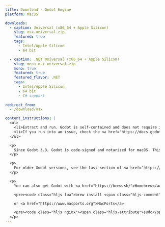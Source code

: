 ```yaml
---
title: Download - Godot Engine
platform: MacOS

downloads:
  - caption: Universal (x86_64 + Apple Silicon)
    slug: osx.universal.zip
    featured: true
    tags:
      - Intel/Apple Silicon
      - 64 bit

  - caption: .NET Universal (x86_64 + Apple Silicon)
    slug: mono_osx.universal.zip
    mono: true
    featured: true
    featured_flavor: .NET
    tags:
      - Intel/Apple Silicon
      - 64 bit
      - C# support
      
redirect_from:
  - /download/osx

content_instructions: |
  <ul>
    <li>Extract and run. Godot is self-contained and does not require installation.</li>
    <li>If you run into an issue, check the <a href="https://docs.godotengine.org/en/stable/about/troubleshooting.html">Troubleshooting</a> page for common issues and their solutions.</li>
  </ul>

  <p>
    Since Godot 3.3, Godot is code-signed and notarized for macOS. This means it should run out of the box even if Gatekeeper is enabled on the system (which is the default).
  </p>

  <p>
    For older Godot versions, see the last section of <a href="https://support.apple.com/en-us/HT202491">this page</a> for instructions on allowing Godot to run anyway. Alternatively, you can install <a href="https://store.steampowered.com/app/404790">Godot from Steam</a> and switch to an older branch in the Steam application settings to work around this.
  </p>

  <p>
    You can also get Godot with <a href="https://brew.sh/">Homebrew</a>

    <pre><code class="hljs lua">brew install <span class="hljs-comment">--cask godot</span></code></pre>

    or <a href="https://www.macports.org">MacPorts</a>

    <pre><code class="hljs nginx"><span class="hljs-attribute">sudo</span> port install godot</code></pre>
  </p>
---
```

